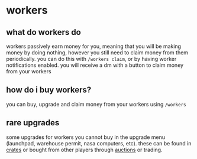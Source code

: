 # workers

## what do workers do

workers passively earn money for you, meaning that you will be making money by doing nothing, however you still need to claim money from them periodically. you can do this with `/workers claim`, or by having worker notifications enabled. you will receive a dm with a button to claim money from your workers

## how do i buy workers?

you can buy, upgrade and claim money from your workers using `/workers`

## rare upgrades

some upgrades for workers you cannot buy in the upgrade menu (launchpad, warehouse permit, nasa computers, etc). these can be found in [crates](/docs/economy/items/crates) or bought from other players through [auctions](/docs/economy/items/inventory) or trading.
